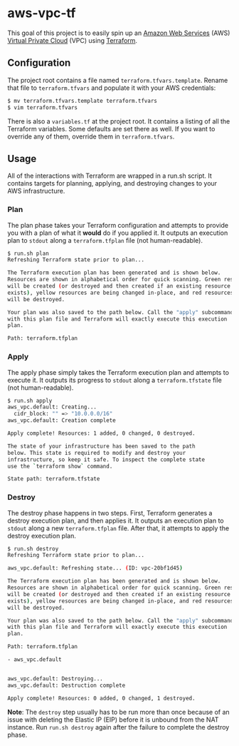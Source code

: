 # aws-vpc-tf

This goal of this project is to easily spin up an [Amazon Web Services](http://aws.amazon.com/) (AWS) [Virtual Private Cloud](http://aws.amazon.com/vpc/) (VPC) using [Terraform](http://terraform.io).

## Configuration

The project root contains a file named `terraform.tfvars.template`. Rename that file to `terraform.tfvars` and populate it with your AWS credentials:

```bash
$ mv terraform.tfvars.template terraform.tfvars
$ vim terraform.tfvars
```

There is also a `variables.tf` at the project root. It contains a listing of all the Terraform variables. Some defaults are set there as well. If you want to override any of them, override them in `terraform.tfvars`.

## Usage

All of the interactions with Terraform are wrapped in a run.sh script. It contains targets for planning, applying, and destroying changes to your AWS infrastructure.

### Plan

The plan phase takes your Terraform configuration and attempts to provide you with a plan of what it **would** do if you applied it. It outputs an execution plan to `stdout` along a `terraform.tfplan` file (not human-readable).

```bash
$ run.sh plan
Refreshing Terraform state prior to plan...

The Terraform execution plan has been generated and is shown below.
Resources are shown in alphabetical order for quick scanning. Green resources
will be created (or destroyed and then created if an existing resource
exists), yellow resources are being changed in-place, and red resources
will be destroyed.

Your plan was also saved to the path below. Call the "apply" subcommand
with this plan file and Terraform will exactly execute this execution
plan.

Path: terraform.tfplan
```

### Apply

The apply phase simply takes the Terraform execution plan and attempts to execute it. It outputs its progress to `stdout` along a `terraform.tfstate` file (not human-readable).

```bash
$ run.sh apply
aws_vpc.default: Creating...
  cidr_block: "" => "10.0.0.0/16"
aws_vpc.default: Creation complete

Apply complete! Resources: 1 added, 0 changed, 0 destroyed.

The state of your infrastructure has been saved to the path
below. This state is required to modify and destroy your
infrastructure, so keep it safe. To inspect the complete state
use the `terraform show` command.

State path: terraform.tfstate
```

### Destroy

The destroy phase happens in two steps. First, Terraform generates a destroy execution plan, and then applies it. It outputs an execution plan to `stdout` along a new `terraform.tfplan` file. After that, it attempts to apply the destroy execution plan.

```bash
$ run.sh destroy
Refreshing Terraform state prior to plan...

aws_vpc.default: Refreshing state... (ID: vpc-20bf1d45)

The Terraform execution plan has been generated and is shown below.
Resources are shown in alphabetical order for quick scanning. Green resources
will be created (or destroyed and then created if an existing resource
exists), yellow resources are being changed in-place, and red resources
will be destroyed.

Your plan was also saved to the path below. Call the "apply" subcommand
with this plan file and Terraform will exactly execute this execution
plan.

Path: terraform.tfplan

- aws_vpc.default


aws_vpc.default: Destroying...
aws_vpc.default: Destruction complete

Apply complete! Resources: 0 added, 0 changed, 1 destroyed.
```

**Note**: The `destroy` step usually has to be run more than once because of an issue with deleting the Elastic IP (EIP) before it is unbound from the NAT instance. Run `run.sh destroy` again after the failure to complete the destroy phase.

